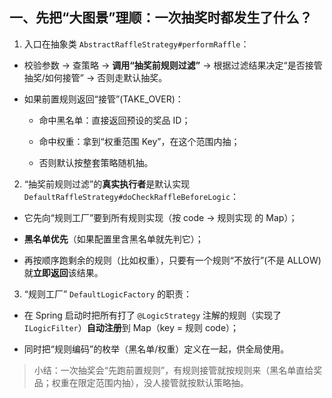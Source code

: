 ##  一、先把“大图景”理顺：一次抽奖时都发生了什么？

1.  入口在抽象类 `AbstractRaffleStrategy#performRaffle`：
    

-   校验参数 → 查策略 → **调用“抽奖前规则过滤”** → 根据过滤结果决定“是否接管抽奖/如何接管” → 否则走默认抽奖。
    
-   如果前置规则返回“接管”(TAKE_OVER)：
    
    -   命中黑名单：直接返回预设的奖品 ID；
        
    -   命中权重：拿到“权重范围 Key”，在这个范围内抽；
        
    -   否则默认按整套策略随机抽。
        

2.  “抽奖前规则过滤”的**真实执行者**是默认实现 `DefaultRaffleStrategy#doCheckRaffleBeforeLogic`：
    

-   它先向“规则工厂”要到所有规则实现（按 code -> 规则实现 的 Map）；
    
-   **黑名单优先**（如果配置里含黑名单就先判它）；
    
-   再按顺序跑剩余的规则（比如权重），只要有一个规则“不放行”(不是 ALLOW) 就**立即返回**该结果。
    

3.  “规则工厂” `DefaultLogicFactory` 的职责：
    

-   在 Spring 启动时把所有打了 `@LogicStrategy` 注解的规则（实现了 `ILogicFilter`）**自动注册**到 Map（key = 规则 code）；
    
-   同时把“规则编码”的枚举（黑名单/权重）定义在一起，供全局使用。
    

> 小结：一次抽奖会“先跑前置规则”，有规则接管就按规则来（黑名单直给奖品；权重在限定范围内抽），没人接管就按默认策略抽。
<!--stackedit_data:
eyJoaXN0b3J5IjpbMTE4MzcxMTg3OSwtMjA4ODc0NjYxMl19
-->